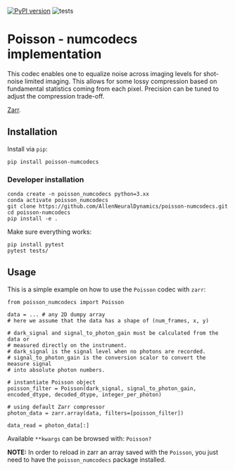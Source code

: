 [![PyPI version](https://badge.fury.io/py/poisson-numcodecs.svg)](https://badge.fury.io/py/poisson-numcodecs) ![tests](https://github.com/AllenNeuralDynamics/poisson-numcodecs/actions/workflows/python-package.yml/badge.svg)

# Poisson - numcodecs implementation

This codec enables one to equalize noise across imaging levels for shot-noise 
limited imaging. This allows for some lossy compression based on fundamental 
statistics coming from each pixel. Precision can be tuned to adjust the compression 
trade-off. 

[Zarr](https://zarr.readthedocs.io/en/stable/index.html).

## Installation

Install via `pip`:

```
pip install poisson-numcodecs
```

### Developer installation

```
conda create -n poisson_numcodecs python=3.xx
conda activate poisson_numcodecs
git clone https://github.com/AllenNeuralDynamics/poisson-numcodecs.git
cd poisson-numcodecs
pip install -e .
```

Make sure everything works:

```
pip install pytest
pytest tests/
```

## Usage

This is a simple example on how to use the `Poisson` codec with `zarr`:

```
from poisson_numcodecs import Poisson

data = ... # any 2D dumpy array
# here we assume that the data has a shape of (num_frames, x, y)

# dark_signal and signal_to_photon_gain must be calculated from the data or 
# measured directly on the instrument.
# dark_signal is the signal level when no photons are recorded. 
# signal_to_photon_gain is the conversion scalor to convert the measure signal 
# into absolute photon numbers. 

# instantiate Poisson object
poisson_filter = Poisson(dark_signal, signal_to_photon_gain, encoded_dtype, decoded_dtype, integer_per_photon)

# using default Zarr compressor
photon_data = zarr.array(data, filters=[poisson_filter])

data_read = photon_data[:]
```
Available `**kwargs` can be browsed with: `Poisson?`

**NOTE:** 
In order to reload in zarr an array saved with the `Poisson`, you just need to have the `poisson_numcodecs` package
installed.